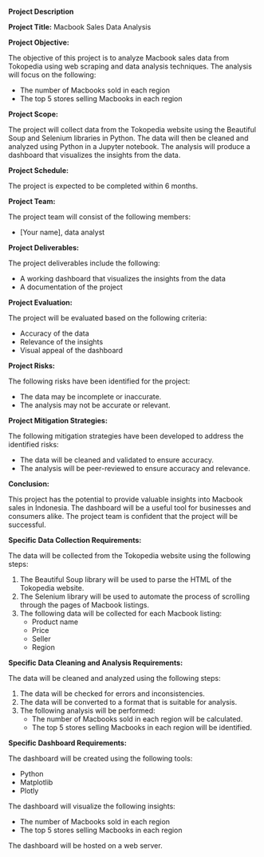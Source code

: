 **Project Description**

**Project Title:** Macbook Sales Data Analysis

**Project Objective:**

The objective of this project is to analyze Macbook sales data from Tokopedia using web scraping and data analysis techniques. The analysis will focus on the following:

* The number of Macbooks sold in each region
* The top 5 stores selling Macbooks in each region

**Project Scope:**

The project will collect data from the Tokopedia website using the Beautiful Soup and Selenium libraries in Python. The data will then be cleaned and analyzed using Python in a Jupyter notebook. The analysis will produce a dashboard that visualizes the insights from the data.

**Project Schedule:**

The project is expected to be completed within 6 months.

**Project Team:**

The project team will consist of the following members:

* [Your name], data analyst

**Project Deliverables:**

The project deliverables include the following:

* A working dashboard that visualizes the insights from the data
* A documentation of the project

**Project Evaluation:**

The project will be evaluated based on the following criteria:

* Accuracy of the data
* Relevance of the insights
* Visual appeal of the dashboard

**Project Risks:**

The following risks have been identified for the project:

* The data may be incomplete or inaccurate.
* The analysis may not be accurate or relevant.

**Project Mitigation Strategies:**

The following mitigation strategies have been developed to address the identified risks:

* The data will be cleaned and validated to ensure accuracy.
* The analysis will be peer-reviewed to ensure accuracy and relevance.

**Conclusion:**

This project has the potential to provide valuable insights into Macbook sales in Indonesia. The dashboard will be a useful tool for businesses and consumers alike. The project team is confident that the project will be successful.

**Specific Data Collection Requirements:**

The data will be collected from the Tokopedia website using the following steps:

1. The Beautiful Soup library will be used to parse the HTML of the Tokopedia website.
2. The Selenium library will be used to automate the process of scrolling through the pages of Macbook listings.
3. The following data will be collected for each Macbook listing:
    * Product name
    * Price
    * Seller
    * Region

**Specific Data Cleaning and Analysis Requirements:**

The data will be cleaned and analyzed using the following steps:

1. The data will be checked for errors and inconsistencies.
2. The data will be converted to a format that is suitable for analysis.
3. The following analysis will be performed:
    * The number of Macbooks sold in each region will be calculated.
    * The top 5 stores selling Macbooks in each region will be identified.

**Specific Dashboard Requirements:**

The dashboard will be created using the following tools:

* Python
* Matplotlib
* Plotly

The dashboard will visualize the following insights:

* The number of Macbooks sold in each region
* The top 5 stores selling Macbooks in each region

The dashboard will be hosted on a web server.

